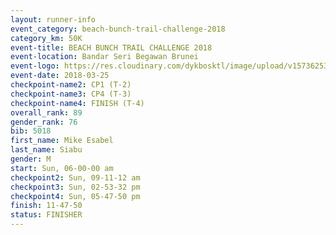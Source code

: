 ```yaml
---
layout: runner-info 
event_category: beach-bunch-trail-challenge-2018 
category_km: 50K 
event-title: BEACH BUNCH TRAIL CHALLENGE 2018 
event-location: Bandar Seri Begawan Brunei 
event-logo: https://res.cloudinary.com/dykbosktl/image/upload/v1573625354/Logo/Logo_qug4sc.jpg 
event-date: 2018-03-25 
checkpoint-name2: CP1 (T-2) 
checkpoint-name3: CP4 (T-3) 
checkpoint-name4: FINISH (T-4) 
overall_rank: 89
gender_rank: 76
bib: 5018
first_name: Mike Esabel
last_name: Siabu
gender: M
start: Sun, 06-00-00 am
checkpoint2: Sun, 09-11-12 am
checkpoint3: Sun, 02-53-32 pm
checkpoint4: Sun, 05-47-50 pm
finish: 11-47-50
status: FINISHER
---
```

